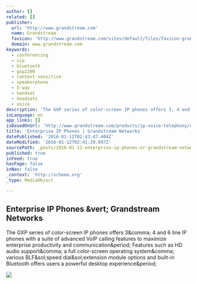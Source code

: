 ```yaml
---
author: []
related: []
publisher:
  url: 'http://www.grandstream.com'
  name: Grandstream
  favicon: 'http://www.grandstream.com/sites/default/files/favicon-grandstream-v1.ico'
  domain: www.grandstream.com
keywords:
  - conferencing
  - sip
  - bluetooth
  - gxp2200
  - context-sensitive
  - speakerphone
  - 5-way
  - handset
  - headsets
  - voice
description: 'The GXP series of color-screen IP phones offers 3, 4 and 6 line IP phones with a suite of advanced VoIP calling features to maximize enterprise productivity and communication. Features such as HD audio support, a full color-screen operating system, various BLF/speed dial/extension module options and built-in Bluetooth offers users a powerful desktop experience.'
inLanguage: en
app_links: []
isBasedOnUrl: 'http://www.grandstream.com/products/ip-voice-telephony/enterprise-ip-phones'
title: 'Enterprise IP Phones | Grandstream Networks'
datePublished: '2016-01-12T02:43:47.404Z'
dateModified: '2016-01-12T02:41:29.097Z'
sourcePath: _posts/2016-01-12-enterprise-ip-phones-or-grandstream-networks.md
published: true
inFeed: true
hasPage: false
inNav: false
_context: 'http://schema.org'
_type: MediaObject

---
```

<article style=""><h1>Enterprise IP Phones &amp;vert; Grandstream Networks</h1><p>The GXP series of color-screen IP phones offers 3&amp;comma; 4 and 6 line IP phones with a suite of advanced VoIP calling features to maximize enterprise productivity and communication&amp;period; Features such as HD audio support&amp;comma; a full color-screen operating system&amp;comma; various BLF&amp;sol;speed dial&amp;sol;extension module options and built-in Bluetooth offers users a powerful desktop experience&amp;period;</p><img src="http://www.grandstream.com/sites/default/files/styles/product_270x270/public/GXP2160%20Enterprise%20IP%20Telephone.jpg?itok=y1WVrzq4" /></article>